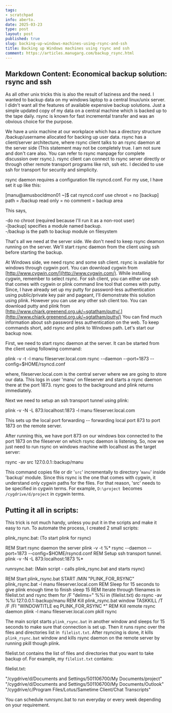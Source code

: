 ```yaml
---
tags:
- scratchpad
info: aberto.
date: 2025-03-23
type: post
layout: post
published: true
slug: backing-up-windows-machines-using-rsync-and-ssh
title: Backing up Windows machines using rsync and ssh
comment: https://articles.manugarg.com/backup_rsync.html
---
```



Markdown Content:
Economical backup solution: rsync and ssh
-----------------------------------------

As all other unix tricks this is also the result of laziness and the need. I wanted to backup data on my windows laptop to a central linux/unix server. I didn't want all the features of available expensive backup solutions. Just a simple updated copy of my data on a central machine which is backed up to the tape daily. rsync is known for fast incremental transfer and was an obvious choice for the purpose.

We have a unix machine at our workplace which has a directory structure /backup/username allocated for backing up user data. rsync has a client/server architecture, where rsync client talks to an rsync daemon at the server side (This statement may not be completely true. I am not sure and don't care also. You can refer to rsync manpage for complete discussion over rsync.). rsync client can connect to rsync server directly or through other remote transport programs like rsh, ssh etc. I decided to use ssh for transport for security and simplicity.

rsync daemon requires a configuration file rsyncd.conf. For my use, I have set it up like this:

\[manu@amusbocldmon01 ~\]$ cat rsyncd.conf
use chroot = no
\[backup\]
        path = /backup
        read only = no
        comment = backup area

This says,

\-do no chroot (required because I'll run it as a non-root user)  
\-\[backup\] specifies a module named backup.  
\-/backup is the path to backup module on filesystem

That's all we need at the server side. We don't need to keep rsync deamon running on the server. We'll start rsync daemon from the client using ssh before starting the backup.

At Windows side, we need rsync and some ssh client. rsync is available for windows through cygwin port. You can download cygwin from [http://www.cygwin.com/](http://www.cygwin.com/). While installing cygwin, remember to select rsync. For ssh client, you can either use ssh that comes with cygwin or plink command line tool that comes with putty. Since, I have already set up my putty for password-less authentication using public/private key pair and pageant, I'll demonstrate this solution using plink. However you can use any other ssh client too. You can download putty and plink from [http://www.chiark.greenend.org.uk/~sgtatham/putty/.](http://www.chiark.greenend.org.uk/~sgtatham/putty/) You can find much information about ssh password less authentication on the web. To keep commands short, add rsync and plink to Windows path. Let's start our backup now.

First, we need to start rsync daemon at the server. It can be started from the client using following command:

plink -v -t -l manu fileserver.local.com rsync --daemon --port=1873 --config=$HOME/rsyncd.conf

where, fileserver.local.com is the central server where we are going to store our data. This logs in user 'manu' on fileserver and starts a rsync daemon there at the port 1873. rsync goes to the background and plink returns immediately.

Next we need to setup an ssh transport tunnel using plink:

plink -v -N -L 873:localhost:1873 -l manu fileserver.local.com

This sets up the local port forwarding -- forwarding local port 873 to port 1873 on the remote server.

After running this, we have port 873 on our windows box connected to the port 1873 on the fileserver on which rsync daemon is listening. So, now we just need to run rsync on windows machine with localhost as the target server:

rsync -av src 127.0.0.1::backup/manu

This command copies file or dir '`src`' incrementally to directory '`manu`' inside 'backup' module. Since this rsync is the one that comes with cygwin, it understand only cygwin paths for the files. For that reason, 'src' needs to be specified in cygwin terms. For example, `D:\project `becomes `/cygdrive/d/project` in cygwin terms.

Putting it all in scripts:
--------------------------

This trick is not much handy, unless you put it in the scripts and make it easy to run. To automate the process, I created 2 small scripts:

plink\_rsync.bat: (To start plink for rsync)

REM Start rsync daemon the server
plink -v -t %\* rsync --daemon --port=1873 --config=$HOME/rsyncd.conf
REM Setup ssh transport tunnel.
plink -v -N -L 873:localhost:1873 %\*

runrsync.bat: (Main script - calls plink\_rsync.bat and starts rsync)

REM Start plink\_rsync.bat
START /MIN "PLINK\_FOR\_RSYNC" plink\_rsync.bat -l manu fileserver.local.com
REM Sleep for 15 seconds to give plink enough time to finish
sleep 15
REM Iterate through filenames in filelist.txt and rsync them
for /F "delims=" %%i in (filelist.txt) do rsync -av %%i 127.0.0.1::backup/manu
REM Kill plink\_rsync.bat window
TASKKILL /T /F /FI "WINDOWTITLE eq PLINK\_FOR\_RSYNC \*"
REM Kill remote rsync daemon
plink -l manu fileserver.local.com pkill rsync

The main script starts `plink_rsync.bat` in another window and sleeps for 15 seconds to make sure that connection is set up. Then it runs rsync over the files and directories list in` filelist.txt`. After rsyncing is done, it kills `plink_rsync.bat` window and kills rsync daemon on the remote server by running pkill though plink.

filelist.txt contains the list of files and directories that you want to take backup of. For example, my `filelist.txt` contains:

filelist.txt:

"/cygdrive/d/Documents and Settings/501106700/My Documents/project"
"/cygdrive/d/Documents and Settings/501106700/My Documents/Outlook"
"/cygdrive/c/Program Files/Lotus/Sametime Client/Chat Transcripts"

You can schedule runrsync.bat to run everyday or every week depending on your requirement.